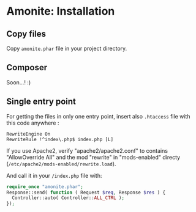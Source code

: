 # Amonite: Installation

## Copy files

Copy `amonite.phar` file in your project directory.

## Composer

Soon...! :)

## Single entry point

For getting the files in only one entry point, insert also `.htaccess` file with this code anywhere :

```
RewriteEngine On
RewriteRule !^index\.php$ index.php [L]
```

If you use Apache2, verify "apache2/apache2.conf" to contains "AllowOverride All" and the mod "rewrite" in "mods-enabled" directy (`/etc/apache2/mods-enabled/rewrite.load`).

And call it in your `/index.php` file with:

``` PHP
require_once "amonite.phar";
Response::send( function ( Request $req, Response $res ) {
  Controller::auto( Controller::ALL_CTRL );
});
```
